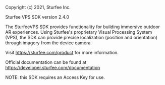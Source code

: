 Copyright (c) 2021, Sturfee Inc.

Sturfee VPS SDK
version 2.4.0

The SturfeeVPS SDK provides functionality for building immersive outdoor AR experiences. 
Using Sturfee's proprietary Visual Processing System (VPS), the SDK can provide precise localization (position and orientation) through imagery from the device camera.

Visit https://sturfee.com/product for more information.

Official documentation can be found at https://developer.sturfee.com/documentation

NOTE: this SDK requires an Access Key for use.

